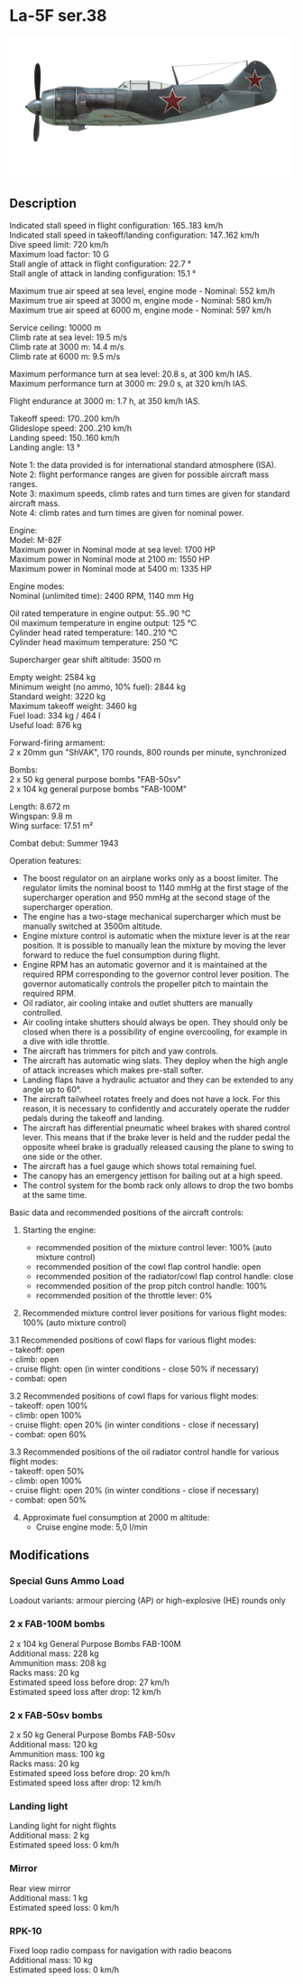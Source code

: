 # La-5F ser.38  
  
![la5s38](../images/la5s38.png)  
  
## Description  
  
Indicated stall speed in flight configuration: 165..183 km/h  
Indicated stall speed in takeoff/landing configuration: 147..162 km/h  
Dive speed limit: 720 km/h  
Maximum load factor: 10 G  
Stall angle of attack in flight configuration: 22.7 °  
Stall angle of attack in landing configuration: 15.1 °  
  
Maximum true air speed at sea level, engine mode - Nominal: 552 km/h  
Maximum true air speed at 3000 m, engine mode - Nominal: 580 km/h  
Maximum true air speed at 6000 m, engine mode - Nominal: 597 km/h  
  
Service ceiling: 10000 m  
Climb rate at sea level: 19.5 m/s  
Climb rate at 3000 m: 14.4 m/s  
Climb rate at 6000 m: 9.5 m/s  
  
Maximum performance turn at sea level: 20.8 s, at 300 km/h IAS.  
Maximum performance turn at 3000 m: 29.0 s, at 320 km/h IAS.  
  
Flight endurance at 3000 m: 1.7 h, at 350 km/h IAS.  
  
Takeoff speed: 170..200 km/h  
Glideslope speed: 200..210 km/h  
Landing speed: 150..160 km/h  
Landing angle: 13 °  
  
Note 1: the data provided is for international standard atmosphere (ISA).  
Note 2: flight performance ranges are given for possible aircraft mass ranges.  
Note 3: maximum speeds, climb rates and turn times are given for standard aircraft mass.  
Note 4: climb rates and turn times are given for nominal power.  
  
Engine:  
Model: M-82F  
Maximum power in Nominal mode at sea level: 1700 HP  
Maximum power in Nominal mode at 2100 m: 1550 HP  
Maximum power in Nominal mode at 5400 m: 1335 HP  
  
Engine modes:  
Nominal (unlimited time): 2400 RPM, 1140 mm Hg  
  
Oil rated temperature in engine output: 55..90 °C  
Oil maximum temperature in engine output: 125 °C  
Cylinder head rated temperature: 140..210 °C  
Cylinder head maximum temperature: 250 °C  
  
Supercharger gear shift altitude: 3500 m  
  
Empty weight: 2584 kg  
Minimum weight (no ammo, 10% fuel): 2844 kg  
Standard weight: 3220 kg  
Maximum takeoff weight: 3460 kg  
Fuel load: 334 kg / 464 l  
Useful load: 876 kg  
  
Forward-firing armament:  
2 x 20mm gun "ShVAK", 170 rounds, 800 rounds per minute, synchronized  
  
Bombs:  
2 x 50 kg general purpose bombs "FAB-50sv"  
2 x 104 kg general purpose bombs "FAB-100M"  
  
Length: 8.672 m  
Wingspan: 9.8 m  
Wing surface: 17.51 m²  
  
Combat debut: Summer 1943  
  
Operation features:  
- The boost regulator on an airplane works only as a boost limiter. The regulator limits the nominal boost to 1140 mmHg at the first stage of the supercharger operation and 950 mmHg at the second stage of the supercharger operation.  
- The engine has a two-stage mechanical supercharger which must be manually switched at 3500m altitude.  
- Engine mixture control is automatic when the mixture lever is at the rear position. It is possible to manually lean the mixture by moving the lever forward to reduce the fuel consumption during flight.  
- Engine RPM has an automatic governor and it is maintained at the required RPM corresponding to the governor control lever position. The governor automatically controls the propeller pitch to maintain the required RPM.  
- Oil radiator, air cooling intake and outlet shutters are manually controlled.  
- Air cooling intake shutters should always be open. They should only be closed when there is a possibility of engine overcooling, for example in a dive with idle throttle.  
- The aircraft has trimmers for pitch and yaw controls.  
- The aircraft has automatic wing slats. They deploy when the high angle of attack increases which makes pre-stall softer.  
- Landing flaps have a hydraulic actuator and they can be extended to any angle up to 60°.  
- The aircraft tailwheel rotates freely and does not have a lock. For this reason, it is necessary to confidently and accurately operate the rudder pedals during the takeoff and landing.  
- The aircraft has differential pneumatic wheel brakes with shared control lever. This means that if the brake lever is held and the rudder pedal the opposite wheel brake is gradually released causing the plane to swing to one side or the other.  
- The aircraft has a fuel gauge which shows total remaining fuel.  
- The canopy has an emergency jettison for bailing out at a high speed.  
- The control system for the bomb rack only allows to drop the two bombs at the same time.  
  
Basic data and recommended positions of the aircraft controls:  
1. Starting the engine:  
	- recommended position of the mixture control lever: 100% (auto mixture control)  
	- recommended position of the cowl flap control handle: open  
	- recommended position of the radiator/cowl flap control handle: close  
	- recommended position of the prop pitch control handle: 100%  
	- recommended position of the throttle lever: 0%  
  
2. Recommended mixture control lever positions for various flight modes: 100% (auto mixture control)  
  
3.1 Recommended positions of cowl flaps for various flight modes:  
	- takeoff: open  
	- climb: open  
	- cruise flight: open (in winter conditions - close 50% if necessary)  
	- combat: open  
  
3.2 Recommended positions of cowl flaps for various flight modes:  
	- takeoff: open 100%  
	- climb: open 100%  
	- cruise flight: open 20% (in winter conditions - close if necessary)  
	- combat: open 60%  
  
3.3 Recommended positions of the oil radiator control handle for various flight modes:  
	- takeoff: open 50%  
	- climb: open 100%  
	- cruise flight: open 20% (in winter conditions - close if necessary)  
	- combat: open 50%  
  
4. Approximate fuel consumption at 2000 m altitude:  
	- Cruise engine mode: 5,0 l/min  
  
## Modifications  
  
  
  
### Special Guns Ammo Load  
  
Loadout variants: armour piercing (AP) or high-explosive (HE) rounds only  
  
### 2 x FAB-100M bombs  
  
2 x 104 kg General Purpose Bombs FAB-100M  
Additional mass: 228 kg  
Ammunition mass: 208 kg  
Racks mass: 20 kg  
Estimated speed loss before drop: 27 km/h  
Estimated speed loss after drop: 12 km/h  
  
### 2 x FAB-50sv bombs  
  
2 x 50 kg General Purpose Bombs FAB-50sv  
Additional mass: 120 kg  
Ammunition mass: 100 kg  
Racks mass: 20 kg  
Estimated speed loss before drop: 20 km/h  
Estimated speed loss after drop: 12 km/h  
  
### Landing light  
  
Landing light for night flights  
Additional mass: 2 kg  
Estimated speed loss: 0 km/h  
  
### Mirror  
  
Rear view mirror  
Additional mass: 1 kg  
Estimated speed loss: 0 km/h  
  
### RPK-10  
  
Fixed loop radio compass for navigation with radio beacons  
Additional mass: 10 kg  
Estimated speed loss: 0 km/h  